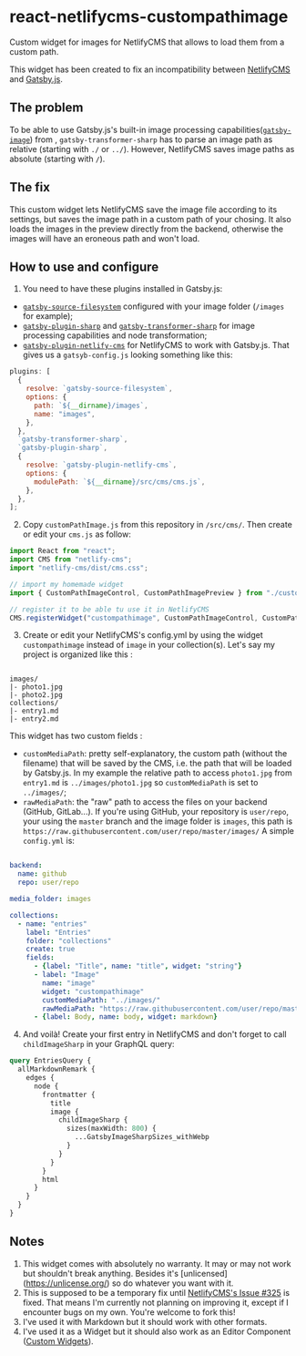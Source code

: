 # react-netlifycms-custompathimage

Custom widget for images for NetlifyCMS that allows to load them from a custom path.

This widget has been created to fix an incompatibility between [NetlifyCMS](https://www.netlifycms.org/) and [Gatsby.js](https://www.gatsbyjs.org/).

## The problem

To be able to use Gatsby.js's built-in image processing capabilities([`gatsby-image`](https://www.gatsbyjs.org/packages/gatsby-image/)) from , `gatsby-transformer-sharp` has to parse an image path as relative (starting with `./` or  `../`). However, NetlifyCMS saves image paths as absolute (starting with `/`).

## The fix

This custom widget lets NetlifyCMS save the image file according to its settings, but saves the image path in a custom path of your chosing. It also loads the images in the preview directly from the backend, otherwise the images will have an eroneous path and won't load.

## How to use and configure

1. You need to have these plugins installed in Gatsby.js:
  - [`gatsby-source-filesystem`](https://www.gatsbyjs.org/packages/gatsby-source-filesystem/) configured with your image folder (`/images` for example);
  - [`gatsby-plugin-sharp`](https://www.gatsbyjs.org/packages/gatsby-plugin-sharp/) and [`gatsby-transformer-sharp`](https://www.gatsbyjs.org/packages/gatsby-transformer-sharp/) for image processing capabilities and node transformation;
  - [`gatsby-plugin-netlify-cms`](https://www.gatsbyjs.org/packages/gatsby-plugin-netlify-cms/) for NetlifyCMS to work with Gatsby.js.
That gives us a `gatsyb-config.js` looking something like this:
```javascript
plugins: [
  {
    resolve: `gatsby-source-filesystem`,
    options: {
      path: `${__dirname}/images`,
      name: "images",
    },
  },
  `gatsby-transformer-sharp`,
  `gatsby-plugin-sharp`,
  {
    resolve: `gatsby-plugin-netlify-cms`,
    options: {
      modulePath: `${__dirname}/src/cms/cms.js`,
    },
  },
];
```
2. Copy `customPathImage.js` from this repository in `/src/cms/`. Then create or edit your `cms.js` as follow:
```javascript
import React from "react";
import CMS from "netlify-cms";
import "netlify-cms/dist/cms.css";

// import my homemade widget
import { CustomPathImageControl, CustomPathImagePreview } from "./customPathImage.js";

// register it to be able tu use it in NetlifyCMS
CMS.registerWidget("custompathimage", CustomPathImageControl, CustomPathImagePreview);

```
3. Create or edit your NetlifyCMS's config.yml by using the widget `custompathimage` instead of `image` in your collection(s). Let's say my project is organized like this :
```

images/
|- photo1.jpg
|- photo2.jpg
collections/
|- entry1.md
|- entry2.md

```
This widget has two custom fields :
  - `customMediaPath`: pretty self-explanatory, the custom path (without the filename) that will be saved by the CMS, i.e. the path that will be loaded by Gatsby.js. In my example the relative path to access `photo1.jpg` from `entry1.md` is `../images/photo1.jpg` so `customMediaPath` is set to `../images/`;
  - `rawMediaPath`: the "raw" path to access the files on your backend (GitHub, GitLab...). If you're using GitHub, your repository is `user/repo`, your using the `master` branch and the image folder is `images`, this path is `https://raw.githubusercontent.com/user/repo/master/images/`
A simple `config.yml` is:
```yaml

backend:
  name: github
  repo: user/repo

media_folder: images

collections:
  - name: "entries"
    label: "Entries"
    folder: "collections"
    create: true
    fields:
      - {label: "Title", name: "title", widget: "string"}
      - label: "Image"
        name: "image"
        widget: "custompathimage"
        customMediaPath: "../images/"
        rawMediaPath: "https://raw.githubusercontent.com/user/repo/master/images/"
      - {label: Body, name: body, widget: markdown}

```
4. And voilà! Create your first entry in NetlifyCMS and don't forget to call `childImageSharp` in your GraphQL query:
```graphql
query EntriesQuery {
  allMarkdownRemark {
    edges {
      node {
        frontmatter {
          title
          image {
            childImageSharp {
              sizes(maxWidth: 800) {
                ...GatsbyImageSharpSizes_withWebp
              }
            }
          }
        }
        html
      }
    }
  }
}
```
## Notes
1. This widget comes with absolutely no warranty. It may or may not work but shouldn't break anything. Besides it's [unlicensed] (https://unlicense.org/) so do whatever you want with it.
2. This is supposed to be a temporary fix until [NetlifyCMS's Issue #325](https://github.com/netlify/netlify-cms/issues/325) is fixed. That means I'm currently not planning on improving it, except if I encounter bugs on my own. You're welcome to fork this!
3. I've used it with Markdown but it should work with other formats.
4. I've used it as a Widget but it should also work as an Editor Component ([Custom Widgets](https://www.netlifycms.org/docs/custom-widgets/)).
